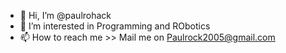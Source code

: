- 👋 Hi, I’m @paulrohack
- 👀 I’m interested in Programming and RObotics
- 📫 How to reach me >> Mail me on Paulrock2005@gmail.com

<!---
paulrohack/paulrohack is a ✨ special ✨ repository because its `README.md` (this file) appears on your GitHub profile.
You can click the Preview link to take a look at your changes.
--->
